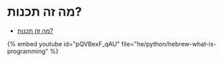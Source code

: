 # מה זה תכנות?

* [מה זה תכנות?](https://code-maven.com/slides/python/what-is-programming)

{% embed youtube id="pQVBexF_qAU" file="he/python/hebrew-what-is-programming" %}

